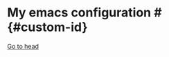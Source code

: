 
# My emacs configuration # {#custom-id}

[Go to head](https://github.com/Hectarea1996/.emacs.d/README.md#custom-id)
